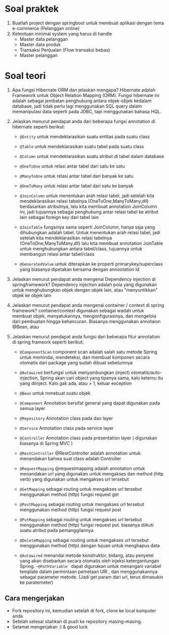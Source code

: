 # Soal praktek

1. Buatlah project dengan springboot untuk membuat aplikasi dengan tema e-commerce (Pelanggan online)
2. Ketentuan minimal system yang harus di handle
    - Master data pelanggan
    - Master data produk
    - Transaksi Penjualan (Flow transaksi bebas)
    - Master pelanggan

# Soal teori

1. Apa fungsi Hibernate ORM dan jelaskan mengapa?
    Hibernate adalah Framework untuk Object Relation Mapping (ORM). Fungsi hibernate ini adalah sebagai jembatan penghubung antara objek-objek kedalam database, jadi tidak perlu lagi menggunakan SQL query dalam memanipulasi data seperti pada JDBC, tapi menggunakan bahasa HQL.
    
2. Jelaskan menurut pendapat anda dari beberapa fungsi annotation di hibernate seperti berikut:
    - ```@Entity```
    untuk mendeklarasikan suatu entitas pada suatu class
    
    - ```@Table```
    untuk mendeklarasikan suatu tabel pada suatu class
    
    - ```@Column```
    untuk mendeklarasikan suatu atribut di tabel dalam database
    
    - ```@OneToOne```
    untuk relasi antar tabel dari satu ke satu
    
    - ```@ManyToOne```
    untuk relasi antar tabel dari banyak ke satu
    
    - ```@OneToMany```
    untuk relasi antar tabel dari satu ke banyak
    
    - ```@JoinColumn```
    untuk menentukan arah relasi tabel, jadi setelah kita mendeklarasikan relasi tabelnya (OneToOne,ManyToMany,dll) berdasarkan             atributnya, lalu kita membuat annotation JoinColumn ini, jadi tujuannya sebagai penghubung antar relasi tabel ke atribut lain           sebagai foreign key dari tabel lain
    
    - ```@JoinTable```
    fungsinya sama seperti JoinColumn, hanya saja yang dihubungkan adalah tabel. Untuk menentukan arah relasi tabel, jadi setelah kita       mendeklarasikan relasi tabelnya (OneToOne,ManyToMany,dll) lalu kita membuat annotation JoinTable untuk menghubungkan antara             tabel/class, tujuannya untuk membangun relasi antar tabel/class
    
    - ```@GeneratedValue```
    untuk diterapkan ke properti primarykey/superclass yang biasanya dipetakan bersama dengan annootation Id
    
3. Jelaskan menurut pendapat anda mengenai Dependency injection di springframework?
Dependency injection adalah pola yang digunakan untuk menghubungkan objek dengan objek lain, atau "menyuntikkan" objek ke objek lain

4. Jelaskan menurut pendapat anda mengenai container / context di spring framework?
container/context digunakan sebagai wadah untuk membuat objek, menyatukannya, mengonfigurasinya, dan mengelola dari pembuatan hingga kehancuran. Biasanya menggunakan annotaion @Bean, atau 

5. Jelaskan menurut pendapat anda fungsi dari beberapa fitur annotation di spring frameork seperti berikut:
    - ```@ComponentScan```
    component scan adalah salah satu metode Spring untuk memindai, mendeteksi, dan membuat komponen secara otomatis dari package yang sudah dibuat sebelumnya
    
    - ```@Autowired```
    berfungsi untuk menyambungkan (inject) otomatis/auto-injection, Spring akan cari object yang tipenya sama, kalo ketemu itu yang diinject. Kalo gak ada, atau > 1, keluar exception
    
    - ```@Bean```
    untuk mmebuat suatu objek
    
    - ```@Component```
    Annotation bersifat general yang dapat digunakan pada semua layer
    
    - ```@Repository```
    Annotation class pada dao layer
   
    - ```@Service```
    Annotation class pada service layer
    
    - ```@Controller```
    Annotation class pada presentation layer ( digunakan biasanya di Spring MVC )
    
    - ```@RestController```
    @RestController adalah annotation untuk menandakan bahwa suat class adalah Controller
    
    - ```@RequestMapping```
    @requestmapping adalah annotation untuk menandakan url yang digunakan untuk mengakses dan method (http verb) yang digunakan untuk mengakses url tersebut
    
    - ```@GetMapping```
sebagai routing untuk mengakses url tersebut menggunakan method (http) fungsi request get
    
    - ```@PostMapping```
sebagai routing untuk mengakses url tersebut menggunakan method (http) fungsi request post
    
    - ```@PutMapping```
sebagai routing untuk mengakses url tersebut menggunakan method (http) fungsi request put. biasanya diikuti suatu atribut pada pemanggilannya
    
    - ```@DeleteMapping```
sebagai routing untuk mengakses url tersebut menggunakan method (http) dengan tujuan untuk menghapus data
    
    - ```@Autowired```
menandai metode konstruktor, bidang, atau penyetel yang akan disebarkan secara otomatis oleh injeksi ketergantungan Spring.
    -```@PathVariable ```
dapat digunakan untuk menangani variabel template dalam permintaan pemetaan URI , dan menggunakannya sebagai parameter metode. (Jadi get param dari url, terus dimasukin ke paratemeter)    
    
## Cara mengerjakan

- Fork repository ini, kemudian setelah di fork, clone ke local komputer anda.
- Setelah selesai silahkan di push ke repository masing-masing.
- Selamat mengerjakan :) & good luck
